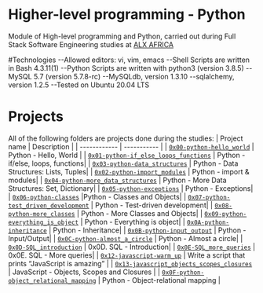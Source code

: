 # Higher-level programming - Python
Module of High-level programming and Python, carried out during Full Stack Software Engineering studies at [ALX AFRICA](https://www.alxafrica.com)

#Technologies
--Allowed editors: vi, vim, emacs
--Shell Scripts are written in Bash 4.3.11(1)
--Python Scripts are written with python3 (version 3.8.5)
--MySQL 5.7 (version 5.7.8-rc)
--MySQLdb, version 1.3.10
--sqlalchemy, version 1.2.5
--Tested on Ubuntu 20.04 LTS

# Projects
All of the following folders are projects done during the studies:
| Project name | Description |
| ------------ | ----------- |
| [`0x00-python-hello_world`](0x00-python-hello_world) | Python - Hello, World |
| [`0x01-python-if_else_loops_functions`](0x01-python-if_else_loops_functions) |  Python - if/else, loops, functions|
| [`0x03-python-data_structures`](0x03-python-data_structures) | Python - Data Structures: Lists, Tuples|
| [`0x02-python-import_modules`](0x02-python-import_modules) | Python - import & modules|
| [`0x04-python-more_data_structures`](0x04-python-more_data_structures) | Python - More Data Structures: Set, Dictionary|
| [`0x05-python-exceptions`](0x05-python-exceptions) | Python - Exceptions|
| [`0x06-python-classes`](0x06-python-classes) |Python - Classes and Objects|
| [`0x07-python-test_driven_development`](00x07-python-test_driven_development) | Python - Test-driven development|
| [`0x08-python-more_classes`](0x08-python-more_classes) | Python - More Classes and Objects|
| [`0x09-python-everything_is_object`](0x09-python-everything_is_object) | Python - Everything is object|
| [`0x0A-python-inheritance`](0x0A-python-inheritance) | Python - Inheritance|
| [`0x0B-python-input_output`](0x0B-python-input_output) | Python - Input/Output|
| [`0x0C-python-almost_a_circle`](0x0C-python-almost_a_circle) | Python - Almost a circle|
| [`0x0D-SQL_introduction`](0x0D-SQL_introduction) | 0x0D. SQL - Introduction|
| [`0x0E-SQL_more_queries`](0x0E-SQL_more_queries) | 0x0E. SQL - More queries|
| [`0x12-javascript-warm_up`](0x12-javascript-warm_up) | Write a script that prints “JavaScript is amazing” |
| [`0x13-javascript_objects_scopes_closures`](0x13-javascript_objects_scopes_closures) | JavaScript - Objects, Scopes and Closures |
| [`0x0F-python-object_relational_mapping`](0x0F-python-object_relational_mapping) | Python - Object-relational mapping |
